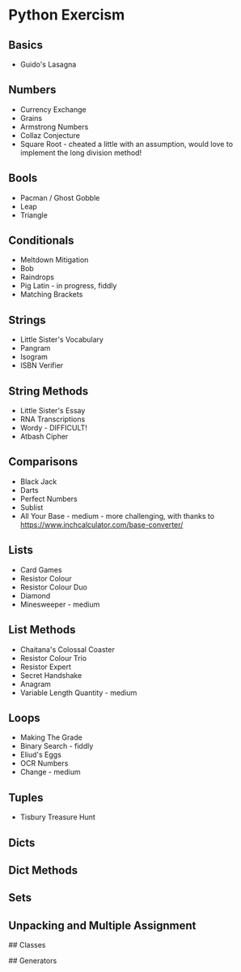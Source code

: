 # Python Exercism

## Basics

- Guido's Lasagna

## Numbers

- Currency Exchange
- Grains
- Armstrong Numbers
- Collaz Conjecture
- Square Root - cheated a little with an assumption, would love to implement the long division method!

## Bools

- Pacman / Ghost Gobble
- Leap
- Triangle

## Conditionals

- Meltdown Mitigation
- Bob
- Raindrops
- Pig Latin - in progress, fiddly
- Matching Brackets

## Strings

- Little Sister's Vocabulary
- Pangram
- Isogram
- ISBN Verifier

## String Methods

- Little Sister's Essay
- RNA Transcriptions
- Wordy - DIFFICULT!
- Atbash Cipher

## Comparisons

- Black Jack
- Darts
- Perfect Numbers
- Sublist
- All Your Base - medium - more challenging, with thanks to https://www.inchcalculator.com/base-converter/

## Lists

- Card Games
- Resistor Colour
- Resistor Colour Duo
- Diamond
- Minesweeper - medium


## List Methods
- Chaitana's Colossal Coaster
- Resistor Colour Trio
- Resistor Expert
- Secret Handshake
- Anagram
- Variable Length Quantity - medium

## Loops
- Making The Grade
- Binary Search - fiddly
- Eliud's Eggs
- OCR Numbers
- Change - medium

## Tuples
- Tisbury Treasure Hunt

## Dicts

## Dict Methods

## Sets

## Unpacking and Multiple Assignment

## Classes

## Generators
